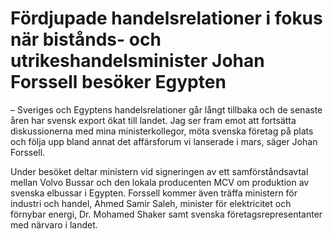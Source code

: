 # Fördjupade handelsrelationer i fokus när bistånds- och utrikeshandelsminister Johan Forssell besöker Egypten

– Sveriges och Egyptens handelsrelationer går långt tillbaka och de senaste åren har svensk export ökat till landet. Jag ser fram emot att fortsätta diskussionerna med mina ministerkollegor, möta svenska företag på plats och följa upp bland annat det affärsforum vi lanserade i mars, säger Johan Forssell.

Under besöket deltar ministern vid signeringen av ett samförståndsavtal mellan Volvo Bussar och den lokala producenten MCV om produktion av svenska elbussar i Egypten. Forssell kommer även träffa ministern för industri och handel, Ahmed Samir Saleh, minister för elektricitet och förnybar energi, Dr. Mohamed Shaker samt svenska företagsrepresentanter med närvaro i landet.
